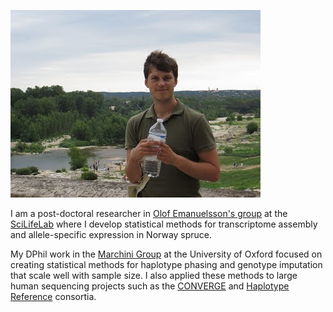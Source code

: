 ![Winni carrying a bottle](/assets/img/bottle.jpeg "Winni carrying a bottle")

I am a post-doctoral researcher in [Olof Emanuelsson's group](https://www.scilifelab.se/researchers/olof-emanuelsson/) at the [SciLifeLab](https://www.scilifelab.se/) where I develop statistical methods for transcriptome assembly and allele-specific expression in Norway spruce.

My DPhil work in the [Marchini Group](https://jmarchini.org/) at the University of Oxford focused on creating statistical methods for haplotype phasing and genotype imputation that scale well with sample size.  I also applied these methods to large human sequencing projects such as the [CONVERGE](http://www.well.ox.ac.uk/converge) and [Haplotype Reference](http://www.haplotype-reference-consortium.org/) consortia.
